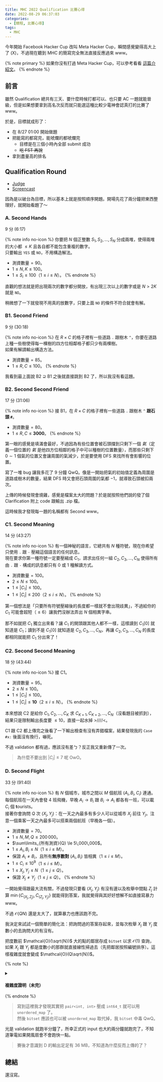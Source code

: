 ```yaml
---
title: MHC 2022 Qualification 比賽心得
date: 2022-08-29 06:37:03
categories:
  - [競程, 比賽心得]
tags:
  - MHC
---
```


今年開始 Facebook Hacker Cup 改叫 Meta Hacker Cup，瞬間感覺變得高大上了 (X)，不過現在聽到 MHC 的簡寫完全無法直接反應過來 www。

<!-- more -->

{% note primary %}
如果你沒有打過 Meta Hacker Cup，可以參考看看 <a href="https://hackmd.io/@SorahISA-OIer/r1C5ZsT4F">這篇介紹文</a>。
{% endnote %}

## 前言

雖然 Qualification 總共有三天、要什麼時候打都可以、也只要 AC 一題就能晉級，但是如果想要拿到高名次反而就只能選這種比較少電神會認真打的比賽了 www。

於是，目標就成形了：

- 在 8/27 01:00 開始做題
- 把能寫的都寫完，能唬爛的都唬爛完
  - 目標是在三個小時內全部 submit 成功
  - ~~吃 FST 再說~~
- 拿到盡量高的排名

## Qualification Round

- [Judge](https://www.facebook.com/codingcompetitions/hacker-cup/2022/qualification-round)
- [Screencast](https://www.youtube.com/watch?v=hsWBNidLFqY)

因為是以破台為目標，所以基本上就是按照順序開題。開場先花了兩分鐘把東西整理好，就開始看題了～

### A. Second Hands

<span class="score_ac">$9$ 分</span> (6:17)

{% note info no-icon %}
你要把 $N$ 個正整數 $S_1, S_2, \ldots, S_N$ 分成兩堆，使得兩堆的大小都 $\le K$ 且各自都不能包含重複的數字。<br/>
只要輸出 `YES` 或 `NO`，不用構造解法。

- 測資數量${} = 90$。
- $1 \le N, K \le 100$。
- $1 \le S_i \le 100$（$1 \le i \le N$）。
{% endnote %}

直觀的想法就是把出現兩次的數字都分開放，有出現三次以上的數字或是 $N > 2K$ 就是 `NO`。

稍微想了一下就發現不用真的放數字，只要上面 `NO` 的條件不符合就會有解。

### B1. Second Friend

<span class="score_ac">$9$ 分</span> (30:18)

{% note info no-icon %}
在 $R \times C$ 的格子裡有一些道路 `.` 跟樹木 `^`，你要在道路上種一些樹使得每一棵樹的四方位相鄰格子都只少有兩棵樹。<br/>
如果有解請輸出構造方法。

- 測資數量${} = 85$。
- $1 \le R, C \le 100$。
{% endnote %}

我看到最上面說 B2 $\supseteq$ B1 之後就直接跳到 B2 了，所以我沒有看這題。

### B2. Second Second Friend

<span class="score_ac">$17$ 分</span> (31:06)

{% note info no-icon %}
接 B1，在 $R \times C$ 的格子裡有一些道路 `.` 跟樹木 `^` **跟石頭 `#`**。<br/>

- 測資數量${} = 80$。
- $1 \le R, C \le \mathbf{3000}$。
{% endnote %}

第一眼的感覺是填滿會最好，不過因為有些位置會被石頭擋到只剩下一個 *氣*（定義一個位置的 *氣* 是他四方位相鄰的格子中可以種樹的位置數量），而那些只剩下 $0 \sim 1$ 個氣的位置又會讓周圍的氣減少，於是要使用 DFS 來找所有會影響的位置。

寫了一堆 bug 讓我多花了 9 分鐘 QwQ。像是一開始把氣的初始值定義為周圍是道路或樹木的數量，結果 DFS 時又會把石頭周圍的氣都 $-1$，就導致石頭被扣兩次。

上傳的時候發現會燒雞，感覺是檔案太大的問題？於是就按照他們說的發了個 Clarification 附上 code 跟輸出 .zip 檔。

這時候我才發現每一題的名稱都有 Second www。

### C1. Second Meaning

<span class="score_ac">$14$ 分</span> (43:27)

{% note info no-icon %}
有一個神秘的語言，它總共有 $N$ 種符號，現在你希望只使用 `.` 跟 `-` 壓縮這個語言的任何訊息。<br/>
現在要求你第一種符號一定要壓縮成 $C_1$，請求出任何一組 $C_2, C_3, \ldots, C_N$ 使得所有由 `.` 跟 `-` 構成的訊息都只有 $0$ 或 $1$ 種解讀方式。

- 測資數量${} = 100$。
- $2 \le N \le 100$。
- $1 \le |C_1| \le 100$。
- $1 \le |C_i| \le 200$（$2 \le i \le N$）。
{% endnote %}

第一個想法是「只要所有符號壓縮後的長度都一樣就不會出現歧異」，不過給你的 $C_1$ 可能會超短（$\le 6$）讓我們沒辦法弄出 $N$ 個相異字串。

那不如就把 $C_1$ 獨立出來看？讓 $C_1$ 的開頭跟其他人都不一樣，這樣讀到 $C_1[0]$ 就知道是 $C_1$；讀到不是 $C_1[0]$ 就知道是 $C_2, C_3, \ldots, C_N$，再讓 $C_2, C_3, \ldots, C_N$ 的長度都相同就能把 $C_1$ 分出來了！

### C2. Second Second Meaning

<span class="score_ac">$18$ 分</span> (43:44)

{% note info no-icon %}
接 C1。

- 測資數量${} = 95$。
- $2 \le N \le 100$。
- $1 \le |C_1| \le 100$。
- $1 \le |C_i| \le \mathbf{10}$（$2 \le i \le N$）。
{% endnote %}

本來想說 C2 是給你 $C_1, C_2, \ldots, C_K$ 求 $C_{K+1}, C_{K+2}, \ldots, C_N$（沒看題目被抓到），結果只是限制輸出長度要 $\le 10$，直接一起水掉 >////<。

C1 跟 C2 都上傳完之後看了一下輸出檢查有沒有弄錯檔案，結果發現我的 `Case #x:` 後面沒有換行，嚇死。

不過 validation 都有過，應該沒有差ㄅ？反正我又重新傳了一次。

> 為什麼不要出到 $|C_i| \le 7$ 呢 OwO。

### D. Second Flight

<span class="score_ac">$33$ 分</span> (91:40)

{% note info no-icon %}
有 $N$ 個城市，城市之間以 $M$ 個航班 $(A_i, B_i, C_i)$ 連通。<br/>
每個航班在一天內會發 $4$ 班飛機，早晚 $A_i \to B_i$ 跟 $B_i \to A_i$ 都各有一班，可以載 $C_i$ 個 **t**ourists。<br/>
接著你會詢問 $Q$ 次 $(X_j, Y_j)$：在一天之內最多有多少人可以從城市 $X_j$ 前往 $Y_j$。注意一個乘客一天之內最多可以搭乘兩個航班（早晚各一個）。

- 測資數量${} = 70$。
- $1 \le N, M, Q \le 200\,000$。
- $\sum\limits_{所有測資}{Q} \le 5\,000\,000$。
- $1 \le A_i, B_i \le N$（$1 \le i \le M$）。
- 保證 $A_i \ne B_i$，且所有**無序數對** $(A_i, B_i)$ 皆相異（$1 \le i \le M$）。
- $1 \le C_i \le 10^9$（$1 \le i \le M$）。
- $1 \le X_j, Y_j \le N$（$1 \le j \le Q$）。
- 保證 $X_j \ne Y_j$（$1 \le j \le Q$）。
{% endnote %}

一開始覺得跟最大流有關，不過發現只要看 $(X_j, Y_j)$ 有沒有邊以及枚舉中間點 $Z_j$ 計算 $\min\{C_{(X_j, Z_j)}, C_{(Z_j, Y_j)}\}$ 就能得到答案，我就覺得與其好好想解不如直接寫暴力 www。

不過 $\mathcal{O}(QN)$ 還是太大了，就算暴力也應該跑不完。

我決定來試試一個簡單的簡化法：把詢問過的答案存起來，並每次枚舉 $X_j$ 跟 $Y_j$ 度數小的去詢問大的有沒有。

把度數前 $\mathcal{O}(\sqrt{N})$ 大的點的鄰居存成 `bitset` 以求 $\mathcal{O}(1)$ 查詢，如果 $X_j$ 跟 $Y_j$ 都是度數小的那群就直接線性掃過去（先把鄰居按照編號排序）。這樣複雜度就會變成 $\mathcal{O}(Q\sqrt{N})$。

{% note %}
<details>
<summary><h4>複雜度證明（未完）</h4></summary>
還沒寫
</details>
{% endnote %}

> 寫到這裡我才發現其實把 `pair<int, int>` 壓成 `int64_t` 就可以用 `unordered_map` 了。<br/>
> 然後 `bitset` 應該也可以被 `unordered_map` 取代掉，我 `bitset` 中毒 QwQ。

光是 validation 就跑半分鐘了，所幸正式的 input 也大約兩分鐘就跑完了，不知道筆電如果開風扇會不會跑快一點。

> 賽後才意識到 D 的輸出足足有 36 MB，不知道為什麼反而上傳的了？

## 總結

還沒寫。
